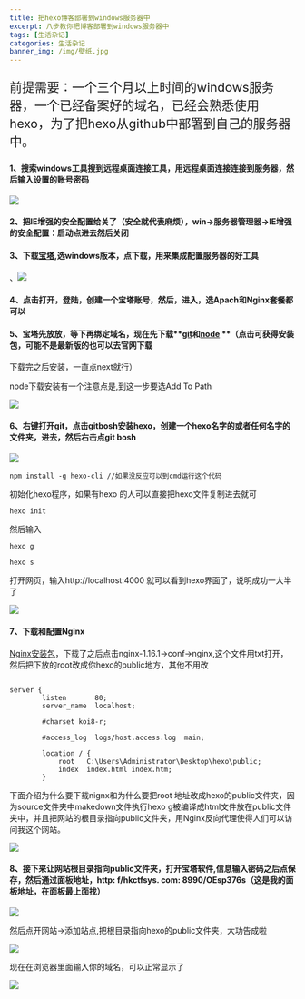 ```yaml
---
title: 把hexo博客部署到windows服务器中
excerpt: 八步教你把博客部署到windows服务器中
tags: [生活杂记]
categories: 生活杂记
banner_img: /img/壁纸.jpg
---
```


<p class="note note-primary"; style="font-size:22px">
   前提需要：一个三个月以上时间的windows服务器，一个已经备案好的域名，已经会熟悉使用hexo，为了把hexo从github中部署到自己的服务器中。
</p>

#### 1、搜索windows工具搜到远程桌面连接工具，用远程桌面连接连接到服务器，然后输入设置的账号密码

![](https://tva1.sinaimg.cn/large/e6c9d24ely1h0geh1147mj20d808y0te.jpg)

#### 2、把IE增强的安全配置给关了（安全就代表麻烦），win->服务器管理器->IE增强的安全配置：启动点进去然后关闭

#### 3、下载[宝塔](https://www.bt.cn/),选windows版本，点下载，用来集成配置服务器的好工具

、![](https://tva1.sinaimg.cn/large/e6c9d24ely1h0geo2ismyj20is0eiabx.jpg)

#### 4、点击打开，登陆，创建一个宝塔账号，然后，进入，选Apach和Nginx套餐都可以

#### 5、宝塔先放放，等下再绑定域名，现在先下载**[git](http://hkctfsys.com/Git-2.30.0.2-64-bit.exe)**和**[node](http://hkctfsys.com/node-v15.10.0-x64.msi) **（点击可获得安装包，可能不是最新版的也可以去官网下载

下载完之后安装，一直点next就行）

node下载安装有一个注意点是,到这一步要选Add To Path

![](https://tva1.sinaimg.cn/large/e6c9d24ely1h0gelil50mj20dz0b1dh7.jpg)

#### 6、右键打开git，点击gitbosh安装hexo，创建一个hexo名字的或者任何名字的文件夹，进去，然后右击点git bosh

![](https://tva1.sinaimg.cn/large/e6c9d24ely1h0gela2e7oj208a0a7mxd.jpg)

```undefined
npm install -g hexo-cli //如果没反应可以到cmd运行这个代码
```

初始化hexo程序，如果有hexo 的人可以直接把hexo文件复制进去就可

```kotlin
hexo init 
```

然后输入

```
hexo g
```

```
hexo s
```

打开网页，输入http://localhost:4000 就可以看到hexo界面了，说明成功一大半了



![](https://tva1.sinaimg.cn/large/e6c9d24ely1h0geojqhh7j21800ouad9.jpg)

#### 7、下载和配置Nginx

[Nginx安装包](http://hkctfsys.com/nginx-1.16.1.zip)，下载了之后点击nginx-1.16.1->conf->nginx,这个文件用txt打开，然后把下放的root改成你hexo的public地方，其他不用改

```

server {
        listen       80;
        server_name  localhost;

        #charset koi8-r;

        #access_log  logs/host.access.log  main;

        location / {
            root   C:\Users\Administrator\Desktop\hexo\public;
            index  index.html index.htm;
        }

```

下面介绍为什么要下载nignx和为什么要把root 地址改成hexo的public文件夹，因为source文件夹中makedown文件执行hexo g被编译成html文件放在public文件夹中，并且把网站的根目录指向public文件夹，用Nginx反向代理使得人们可以访问我这个网站。

![](https://tva1.sinaimg.cn/large/e6c9d24ely1h0gene2lewj20m80dcjro.jpg)

#### 8、接下来让网站根目录指向public文件夹，打开宝塔软件,信息输入密码之后点保存，然后通过面板地址，http: f/hkctfsys. com: 8990/OEsp376s（这是我的面板地址，在面板最上面找）

![](https://tva1.sinaimg.cn/large/e6c9d24ely1h0gekb9somj20jh0gmq4t.jpg)

然后点开网站->添加站点,把根目录指向hexo的public文件夹，大功告成啦

![](https://tva1.sinaimg.cn/large/e6c9d24ely1h0gek24os0j216z0mxjth.jpg)

现在在浏览器里面输入你的域名，可以正常显示了

![](https://tva1.sinaimg.cn/large/e6c9d24ely1h0gekr3d8lj21hc0szgt0.jpg)